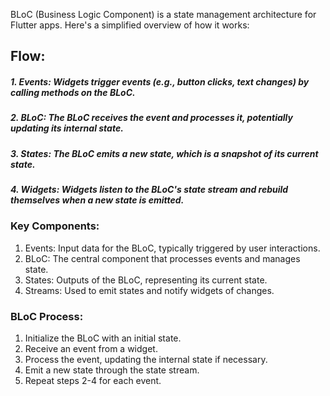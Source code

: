 BLoC (Business Logic Component) is a state management architecture for Flutter apps. Here's a simplified overview of how it works:

## Flow:

##### 1. Events: Widgets trigger events (e.g., button clicks, text changes) by calling methods on the BLoC.
##### 2. BLoC: The BLoC receives the event and processes it, potentially updating its internal state.
##### 3. States: The BLoC emits a new state, which is a snapshot of its current state.
##### 4. Widgets: Widgets listen to the BLoC's state stream and rebuild themselves when a new state is emitted.

### Key Components:

1. Events: Input data for the BLoC, typically triggered by user interactions.
2. BLoC: The central component that processes events and manages state.
3. States: Outputs of the BLoC, representing its current state.
4. Streams: Used to emit states and notify widgets of changes.

### BLoC Process:

1. Initialize the BLoC with an initial state.
2. Receive an event from a widget.
3. Process the event, updating the internal state if necessary.
4. Emit a new state through the state stream.
5. Repeat steps 2-4 for each event.

